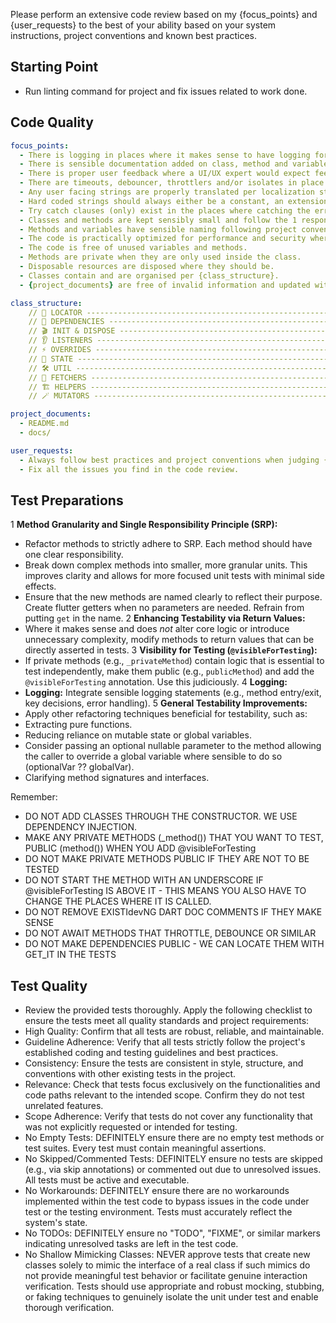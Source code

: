 Please perform an extensive code review based on my {focus_points} and {user_requests} to the best of your ability based on your system instructions, project conventions and known best practices.

## Starting Point

- Run linting command for project and fix issues related to work done.

## Code Quality

```yaml
focus_points:
  - There is logging in places where it makes sense to have logging for debugging purposes.
  - There is sensible documentation added on class, method and variable level.
  - There is proper user feedback where a UI/UX expert would expect feedback given to the user in the form toasts, notifications or dialogs, feedback is always handled 1 step before the UI layer - most likely a view model.
  - There are timeouts, debouncer, throttlers and/or isolates in place where it makes sense to do so to improve UX, performance and/or scalability.
  - Any user facing strings are properly translated per localization standards of this project (if applicable).
  - Hard coded strings should always either be a constant, an extension method of an enum or translated for user feedback. The only time hard coded strings are allowed is when it’s for debugging purposes.
  - Try catch clauses (only) exist in the places where catching the error makes sense.
  - Classes and methods are kept sensibly small and follow the 1 responsibility principle as much as practically possible.
  - Methods and variables have sensible naming following project conventions.
  - The code is practically optimized for performance and security where an experienced senior software developer would deem it necessary to do so.
  - The code is free of unused variables and methods.
  - Methods are private when they are only used inside the class.
  - Disposable resources are disposed where they should be.
  - Classes contain and are organised per {class_structure}.
  - {project_documents} are free of invalid information and updated with latest information.

class_structure:
    // 📍 LOCATOR ------------------------------------------------------------------------------- \\
    // 🧩 DEPENDENCIES -------------------------------------------------------------------------- \\
    // 🎬 INIT & DISPOSE ------------------------------------------------------------------------ \\
    // 👂 LISTENERS ----------------------------------------------------------------------------- \\
    // ⚡️ OVERRIDES ----------------------------------------------------------------------------- \\
    // 🎩 STATE --------------------------------------------------------------------------------- \\
    // 🛠 UTIL ---------------------------------------------------------------------------------- \\
    // 🧲 FETCHERS ------------------------------------------------------------------------------ \\
    // 🏗️ HELPERS ------------------------------------------------------------------------------- \\
    // 🪄 MUTATORS ------------------------------------------------------------------------------ \\

project_documents:
  - README.md
  - docs/

user_requests:
  - Always follow best practices and project conventions when judging {focus_points}.
  - Fix all the issues you find in the code review.
```

## Test Preparations

1   **Method Granularity and Single Responsibility Principle (SRP):**
*   Refactor methods to strictly adhere to SRP. Each method should have one clear responsibility.
*   Break down complex methods into smaller, more granular units. This improves clarity and allows for more focused unit tests with minimal side effects.
*   Ensure that the new methods are named clearly to reflect their purpose. Create flutter getters when no parameters are needed. Refrain from putting `get` in the name.
    2   **Enhancing Testability via Return Values:**
*   Where it makes sense and does *not* alter core logic or introduce unnecessary complexity, modify methods to return values that can be directly asserted in tests.
    3   **Visibility for Testing (`@visibleForTesting`):**
*   If private methods (e.g., `_privateMethod`) contain logic that is essential to test independently, make them public (e.g., `publicMethod`) and add the `@visibleForTesting` annotation. Use this judiciously.
    4   **Logging:**
*   **Logging:** Integrate sensible logging statements (e.g., method entry/exit, key decisions, error handling).
    5   **General Testability Improvements:**
*   Apply other refactoring techniques beneficial for testability, such as:
*   Extracting pure functions.
*   Reducing reliance on mutable state or global variables.
*   Consider passing an optional nullable parameter to the method allowing the caller to override a global variable where sensible to do so (optionalVar ?? globalVar).
*   Clarifying method signatures and interfaces.

Remember:
- DO NOT ADD CLASSES THROUGH THE CONSTRUCTOR. WE USE DEPENDENCY INJECTION.
- MAKE ANY PRIVATE METHODS (_method()) THAT YOU WANT TO TEST, PUBLIC (method()) WHEN YOU ADD @visibleForTesting
- DO NOT MAKE PRIVATE METHODS PUBLIC IF THEY ARE NOT TO BE TESTED
- DO NOT START THE METHOD WITH AN UNDERSCORE IF @visibleForTesting IS ABOVE IT - THIS MEANS YOU ALSO HAVE TO CHANGE THE PLACES WHERE IT IS CALLED.
- DO NOT REMOVE EXISTIdevNG DART DOC COMMENTS IF THEY MAKE SENSE
- DO NOT AWAIT METHODS THAT THROTTLE, DEBOUNCE OR SIMILAR
- DO NOT MAKE DEPENDENCIES PUBLIC - WE CAN LOCATE THEM WITH GET_IT IN THE TESTS

## Test Quality

- Review the provided tests thoroughly. Apply the following checklist to ensure the tests meet all quality standards and project requirements:
- High Quality: Confirm that all tests are robust, reliable, and maintainable.
- Guideline Adherence: Verify that all tests strictly follow the project's established coding and testing guidelines and best practices.
- Consistency: Ensure the tests are consistent in style, structure, and conventions with other existing tests in the project.
- Relevance: Check that tests focus exclusively on the functionalities and code paths relevant to the intended scope. Confirm they do not test unrelated features.
- Scope Adherence: Verify that tests do not cover any functionality that was not explicitly requested or intended for testing.
- No Empty Tests: DEFINITELY ensure there are no empty test methods or test suites. Every test must contain meaningful assertions.
- No Skipped/Commented Tests: DEFINITELY ensure no tests are skipped (e.g., via skip annotations) or commented out due to unresolved issues. All tests must be active and executable.
- No Workarounds: DEFINITELY ensure there are no workarounds implemented within the test code to bypass issues in the code under test or the testing environment. Tests must accurately reflect the system's state.
- No TODOs: DEFINITELY ensure no "TODO", "FIXME", or similar markers indicating unresolved tasks are left in the test code.
- No Shallow Mimicking Classes: NEVER approve tests that create new classes solely to mimic the interface of a real class if such mimics do not provide meaningful test behavior or facilitate genuine interaction verification. Tests should use appropriate and robust mocking, stubbing, or faking techniques to genuinely isolate the unit under test and enable thorough verification.
